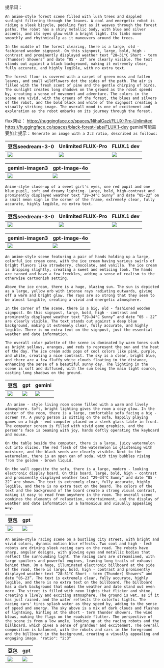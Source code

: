 提示词：
```
An anime-style forest scene filled with lush trees and dappled sunlight filtering through the leaves. A cool and energetic robot is riding a sleek bicycle, pedaling fast as it weaves through the forest paths. The robot has a shiny metallic body, with blue and silver accents, and its eyes glow with a bright light. Its limbs move smoothly and rhythmically as it maneuvers around the trees.

In the middle of the forest clearing, there is a large, old - fashioned wooden signpost. On this signpost, large, bold, high - contrast and prominently displayed weather text “28–31°C Short - term (Thunder) Showers” and date “05 - 23” are clearly visible. The text stands out against a black background, making it extremely clear, fully accurate, and highly legible, with no extra text.

The forest floor is covered with a carpet of green moss and fallen leaves, and small wildflowers dot the sides of the path. The air is filled with the fresh scent of pine and the gentle chirping of birds. The sunlight creates long shadows on the ground as the robot speeds by, creating a sense of movement and adventure. The colors in the scene are vivid, with the greens of the forest, the blues and silvers of the robot, and the bold black and white of the signpost creating a visually striking image. The overall mood is one of excitement and exploration as the robot embarks on its journey through the forest. 
```
flux网址：
https://huggingface.co/spaces/NihalGazi/FLUX-Pro-Unlimited
https://huggingface.co/spaces/black-forest-labs/FLUX.1-dev
gemini可能需要加上提示：
`Generate an image with a 2:3 ratio, described as follows:`

| 豆包seedream-3-0                           | Unlimited FLUX-Pro<br>                   | FLUX.1 dev<br>                           |
| ---------------------------------------- | ---------------------------------------- | ---------------------------------------- |
| ![](../file/Pasted%20image%2020250523161829.png) | ![](../file/Pasted%20image%2020250523161755.png) | ![](../file/Pasted%20image%2020250523162102.png) |

| gemini-imagen3                           | gpt-image-4o                            |
| ---------------------------------------- | --------------------------------------- |
| ![](../file/Pasted%20image%2020250523165822.png) | ![](../file/8ypMGeLKDsyrnKFmPduwDz2NhWhL9A.png) |





```
Anime-style close-up of a sweet girl's eyes, one red pupil and one blue pupil, soft and dreamy lighting. Large, bold, high-contrast and prominently displayed weather text “29–34°C Sunny” and date “05-22” on a small neon sign in the corner of the frame, extremely clear, fully accurate, highly legible, no extra text.
```

| 豆包seedream-3-0                           | Unlimited FLUX-Pro<br>                   | FLUX.1 dev<br>                           |
| ---------------------------------------- | ---------------------------------------- | ---------------------------------------- |
| ![](../file/Pasted%20image%2020250523162431.png) | ![](../file/Pasted%20image%2020250523162639.png) | ![](../file/Pasted%20image%2020250523162525.png) |


| gemini-imagen3                           | gpt-image-4o                            |
| ---------------------------------------- | --------------------------------------- |
| ![](../file/Pasted%20image%2020250523170004.png) | ![](../file/eVT4HXjW3b9oFC84oDK9z5FEk15gzx.png) |





```
An anime-style scene featuring a pair of hands holding up a large, colorful ice cream cone, with the ice cream having various swirls of bright flavors like strawberry, chocolate, and vanilla. The ice cream is dripping slightly, creating a sweet and enticing look. The hands are tanned and have a few freckles, adding a sense of realism to the otherwise cartoonish setting.

Above the ice cream, there is a huge, blazing sun. The sun is depicted as a large, yellow orb with intense rays radiating outwards, giving off a warm and bright glow. The rays are so strong that they seem to be almost tangible, creating a vivid and energetic atmosphere.

In the corner of the scene, there is a big, old - fashioned wooden signpost. On this signpost, large, bold, high - contrast and prominently displayed weather text “29–34°C Sunny” and date “05 - 22” are clearly visible. The text stands out against a deep blue background, making it extremely clear, fully accurate, and highly legible. There is no extra text on the signpost, just the essential weather and date information.

The overall color palette of the scene is dominated by warm tones such as bright yellows, oranges, and reds to represent the sun and the heat of the day. The ice cream adds pops of cool colors like pink, purple, and white, creating a nice contrast. The sky is a clear, bright blue, and there are a few fluffy white clouds floating in the distance, enhancing the sense of a beautiful sunny day. The lighting in the scene is soft and diffused, with the sun being the main light source, casting long shadows on the ground. 

```


| 豆包                                       | gpt                                     | gemini                                   |
| ---------------------------------------- | --------------------------------------- | ---------------------------------------- |
| ![](../file/Pasted%20image%2020250523164344.png) | ![](../file/azNnnKdPTZL5cI7kGKI8aTU2zqQfiO.png) | ![](../file/Pasted%20image%2020250523170027.png) |




```
 An anime - style living room scene filled with a warm and lively atmosphere. Soft, bright lighting gives the room a cozy glow. In the center of the room, there is a large, comfortable sofa facing a big - screen TV. A young person is sitting on the sofa, happily playing games on a high - end computer placed on a sleek glass table in front. The computer screen is filled with vivid game graphics, and the person's face is beaming with joy, hands deftly operating the keyboard and mouse.

On the table beside the computer, there is a large, juicy watermelon cut into slices. The red flesh of the watermelon is glistening with moisture, and the black seeds are clearly visible. Next to the watermelon, there is an open can of soda, with tiny bubbles rising from the golden - brown liquid.

On the wall opposite the sofa, there is a large, modern - looking electronic display board. On this board, large, bold, high - contrast and prominently displayed weather text “29–34°C Sunny” and date “05 - 22” are shown. The text is extremely clear, fully accurate, highly legible, and there is no extra text on the board. The colors of the text and the background of the board create a strong visual contrast, making it easy to read from anywhere in the room. The overall scene combines the elements of relaxation, entertainment, and the display of weather and date information in a harmonious and visually appealing way. 

```

| 豆包                                       | gpt                                     |
| ---------------------------------------- | --------------------------------------- |
| ![](../file/Pasted%20image%2020250523164727.png) | ![](../file/hWn0Vz9kr5Q7ij58Qbt7UwigAWcUsI.png) |




```
An anime-style racing scene on a bustling city street, with bright and vivid colors, dynamic motion blur effects. Two cool and high - tech robots are driving sleek racing cars on the road. The robots have sharp, angular designs, with glowing eyes and metallic bodies that reflect the surrounding light. The racing cars are streamlined, with large spoilers and powerful engines, leaving long trails of exhaust behind them. On a huge, illuminated electronic billboard at the side of the road, there is large, bold, high - contrast and prominently displayed weather text “28–31°C Short - term (Thunder) Showers” and date “05-23”. The text is extremely clear, fully accurate, highly legible, and there is no extra text on the billboard. The billboard has a dark background that makes the weather and date stand out even more. The street is filled with neon lights that flicker and shine, creating a lively and exciting atmosphere. The ground is wet, as if it has just rained, and the water reflects the colorful lights. The racing cars' tires splash water as they speed by, adding to the sense of speed and energy. The sky above is a mix of dark clouds and flashes of lightning, hinting at the short - term thunder showers. The wind blows, making the flags on the roadside flutter. The perspective of the scene is from a low angle, looking up at the racing robots and the billboard, which gives a sense of grandeur and excitement. The overall composition is balanced, with the robots and cars in the foreground and the billboard in the background, creating a visually appealing and engaging image. "ratio": "2:3"
```

| 豆包                                       | gpt                                     |
| ---------------------------------------- | --------------------------------------- |
| ![](../file/Pasted%20image%2020250523172736.png) | ![](../file/1pG3zCF5z813qJrhKsM7xTysphvOV2.png) |
